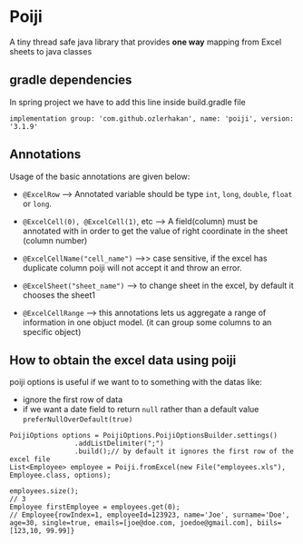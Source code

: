 # Poiji
A tiny thread safe java library that provides **one way** mapping from Excel sheets to java classes

## gradle dependencies
In spring project we have to add this line inside build.gradle file

```
implementation group: 'com.github.ozlerhakan', name: 'poiji', version: '3.1.9'
```

## Annotations
Usage of the basic annotations are given below:

* `@ExcelRow` --> Annotated variable should be type `int`, `long`, `double`, `float` or `long`.

* `@ExcelCell(0), @ExcelCell(1)`, etc --> A field(column) must be annotated with in order to get the value of right coordinate in the sheet (column number)

* `@ExcelCellName("cell_name")` -->> case sensitive, if the excel has duplicate column poiji will not accept it and throw an error.
* `@ExcelSheet("sheet_name")` --> to change sheet in the excel, by default it chooses the sheet1
* `@ExcelCellRange` --> this annotations lets us aggregate a range of information in one objuct model. (it can group some columns to an specific object)

## How to obtain the excel data using poiji

poiji options is useful if we want to to something with the datas like:

* ignore the first row of data
* if we want a date field to return `null` rather than a default value `preferNullOverDefault(true)`


```
PoijiOptions options = PoijiOptions.PoijiOptionsBuilder.settings()
				.addListDelimiter(";")
				.build();// by default it ignores the first row of the excel file
List<Employee> employee = Poiji.fromExcel(new File("employees.xls"),    Employee.class, options);

employees.size();
// 3
Employee firstEmployee = employees.get(0);
// Employee{rowIndex=1, employeeId=123923, name='Joe', surname='Doe', age=30, single=true, emails=[joe@doe.com, joedoe@gmail.com], biils=[123,10, 99.99]}

```


